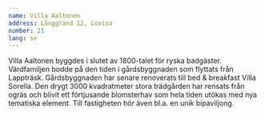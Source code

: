 ```yaml
---
name: Villa Aaltonen
address: Långgränd 12, Lovisa
number: 21
lang: se
---
```

Villa Aaltonen byggdes i slutet av 1800-talet för ryska badgäster. Värdfamiljen bodde på den tiden i gårdsbyggnaden som flyttats från Lappträsk. Gårdsbyggnaden har senare renoverats till bed & breakfast Villa Sorella. Den drygt 3000 kvadratmeter stora trädgården har rensats från ogräs och blivit ett förtjusande blomsterhav som hela tiden utökas med nya tematiska element. Till fastigheten hör även bl.a. en unik bipaviljong.

